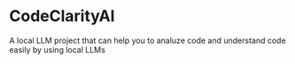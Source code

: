 # CodeClarityAI
A local LLM project that can help you to analuze code and understand code easily by using local LLMs
